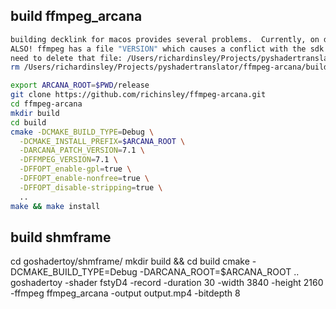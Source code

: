 ## build ffmpeg_arcana
<!-- # decklink requires:
# CONFIG +=   -DFFOPT_enable-decklink=true \
  -DFFOPT_extra-cflags="-I/Users/richardinsley/Projects/pyshadertranslator/blackmagic_sdk/Mac/include" \
  -DFFOPT_extra-cxxflags="-std=c++11 -stdlib=libc++ -Wno-deprecated-declarations -fno-aligned-allocation" \
  -DFFOPT_extra-ldflags="-stdlib=libc++" \
-->

```bash
building decklink for macos provides several problems.  Currently, on decklink sdm 14.2 is supported.
ALSO! ffmpeg has a file "VERSION" which causes a conflict with the sdk using "#include <version>" so we
need to delete that file: /Users/richardinsley/Projects/pyshadertranslator/ffmpeg-arcana/build/ffmpeg_arcana/ffmpeg_pref/src/ffmpeg_target/VERSION:
rm /Users/richardinsley/Projects/pyshadertranslator/ffmpeg-arcana/build/ffmpeg_arcana/ffmpeg_pref/src/ffmpeg_target/VERSION

export ARCANA_ROOT=$PWD/release
git clone https://github.com/richinsley/ffmpeg-arcana.git
cd ffmpeg-arcana
mkdir build
cd build
cmake -DCMAKE_BUILD_TYPE=Debug \
  -DCMAKE_INSTALL_PREFIX=$ARCANA_ROOT \
  -DARCANA_PATCH_VERSION=7.1 \
  -DFFMPEG_VERSION=7.1 \
  -DFFOPT_enable-gpl=true \
  -DFFOPT_enable-nonfree=true \
  -DFFOPT_disable-stripping=true \
  ..
make && make install
```

## build shmframe
cd goshadertoy/shmframe/
mkdir build && cd build
cmake -DCMAKE_BUILD_TYPE=Debug -DARCANA_ROOT=$ARCANA_ROOT ..
goshadertoy -shader fstyD4 -record -duration 30 -width 3840 -height 2160 -ffmpeg ffmpeg_arcana -output output.mp4 -bitdepth 8